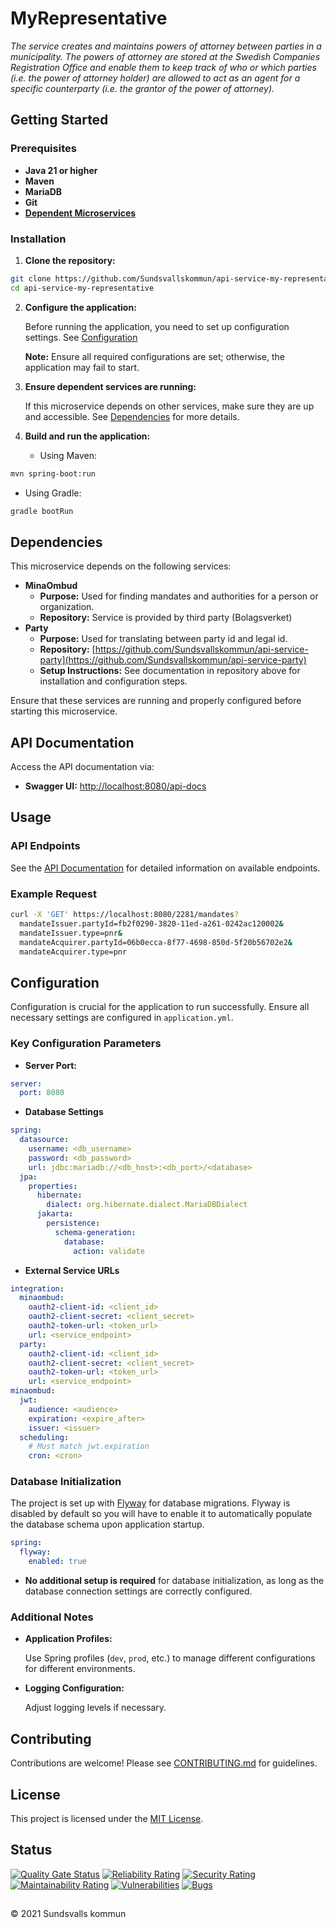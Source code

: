 # MyRepresentative

_The service creates and maintains powers of attorney between parties in a municipality. The powers of attorney are stored at the Swedish Companies Registration Office and enable them to keep track of who or which parties (i.e. the power of attorney holder) are allowed to act as an agent for a specific counterparty (i.e. the grantor of the power of attorney)._

## Getting Started

### Prerequisites

- **Java 21 or higher**
- **Maven**
- **MariaDB**
- **Git**
- **[Dependent Microservices](#dependencies)**

### Installation

1. **Clone the repository:**

```bash
git clone https://github.com/Sundsvallskommun/api-service-my-representative.git
cd api-service-my-representative
```

2. **Configure the application:**

   Before running the application, you need to set up configuration settings.
   See [Configuration](#configuration)

   **Note:** Ensure all required configurations are set; otherwise, the application may fail to start.

3. **Ensure dependent services are running:**

   If this microservice depends on other services, make sure they are up and accessible. See [Dependencies](#dependencies) for more details.

4. **Build and run the application:**

   - Using Maven:

```bash
mvn spring-boot:run
```

- Using Gradle:

```bash
gradle bootRun
```

## Dependencies

This microservice depends on the following services:

- **MinaOmbud**
  - **Purpose:** Used for finding mandates and authorities for a person or organization.
  - **Repository:** Service is provided by third party (Bolagsverket)
- **Party**
  - **Purpose:** Used for translating between party id and legal id.
  - **Repository:** [https://github.com/Sundsvallskommun/api-service-party](https://github.com/Sundsvallskommun/api-service-party)
  - **Setup Instructions:** See documentation in repository above for installation and configuration steps.

Ensure that these services are running and properly configured before starting this microservice.

## API Documentation

Access the API documentation via:

- **Swagger UI:** [http://localhost:8080/api-docs](http://localhost:8080/api-docs)

## Usage

### API Endpoints

See the [API Documentation](#api-documentation) for detailed information on available endpoints.

### Example Request

```bash
curl -X 'GET' https://localhost:8080/2281/mandates?
  mandateIssuer.partyId=fb2f0290-3820-11ed-a261-0242ac120002&
  mandateIssuer.type=pnr&
  mandateAcquirer.partyId=06b0ecca-8f77-4698-850d-5f20b56702e2&
  mandateAcquirer.type=pnr
```

## Configuration

Configuration is crucial for the application to run successfully. Ensure all necessary settings are configured in `application.yml`.

### Key Configuration Parameters

- **Server Port:**

```yaml
server:
  port: 8080
```

- **Database Settings**

```yaml
spring:
  datasource:
    username: <db_username>
    password: <db_password>
    url: jdbc:mariadb://<db_host>:<db_port>/<database>
  jpa:
    properties:
      hibernate:
        dialect: org.hibernate.dialect.MariaDBDialect
      jakarta:
        persistence:
          schema-generation:
            database:
              action: validate
```

- **External Service URLs**

```yaml
integration:
  minaombud:
    oauth2-client-id: <client_id>
    oauth2-client-secret: <client_secret>
    oauth2-token-url: <token_url>
    url: <service_endpoint>
  party:
    oauth2-client-id: <client_id>
    oauth2-client-secret: <client_secret>
    oauth2-token-url: <token_url>
    url: <service_endpoint>
minaombud:
  jwt:
    audience: <audience>
    expiration: <expire_after>
    issuer: <issuer>
  scheduling:
    # Must match jwt.expiration
    cron: <cron>
```

### Database Initialization

The project is set up with [Flyway](https://github.com/flyway/flyway) for database migrations. Flyway is disabled by default so you will have to enable it to automatically populate the database schema upon application startup.

```yaml
spring:
  flyway:
    enabled: true
```

- **No additional setup is required** for database initialization, as long as the database connection settings are correctly configured.

### Additional Notes

- **Application Profiles:**

  Use Spring profiles (`dev`, `prod`, etc.) to manage different configurations for different environments.

- **Logging Configuration:**

  Adjust logging levels if necessary.

## Contributing

Contributions are welcome! Please see [CONTRIBUTING.md](https://github.com/Sundsvallskommun/.github/blob/main/.github/CONTRIBUTING.md) for guidelines.

## License

This project is licensed under the [MIT License](LICENSE).

## Status

[![Quality Gate Status](https://sonarcloud.io/api/project_badges/measure?project=Sundsvallskommun_api-service-my-representative&metric=alert_status)](https://sonarcloud.io/summary/overall?id=Sundsvallskommun_api-service-my-representative)
[![Reliability Rating](https://sonarcloud.io/api/project_badges/measure?project=Sundsvallskommun_api-service-my-representative&metric=reliability_rating)](https://sonarcloud.io/summary/overall?id=Sundsvallskommun_api-service-my-representative)
[![Security Rating](https://sonarcloud.io/api/project_badges/measure?project=Sundsvallskommun_api-service-my-representative&metric=security_rating)](https://sonarcloud.io/summary/overall?id=Sundsvallskommun_api-service-my-representative)
[![Maintainability Rating](https://sonarcloud.io/api/project_badges/measure?project=Sundsvallskommun_api-service-my-representative&metric=sqale_rating)](https://sonarcloud.io/summary/overall?id=Sundsvallskommun_api-service-my-representative)
[![Vulnerabilities](https://sonarcloud.io/api/project_badges/measure?project=Sundsvallskommun_api-service-my-representative&metric=vulnerabilities)](https://sonarcloud.io/summary/overall?id=Sundsvallskommun_api-service-my-representative)
[![Bugs](https://sonarcloud.io/api/project_badges/measure?project=Sundsvallskommun_api-service-my-representative&metric=bugs)](https://sonarcloud.io/summary/overall?id=Sundsvallskommun_api-service-my-representative)

## 

&copy; 2021 Sundsvalls kommun
